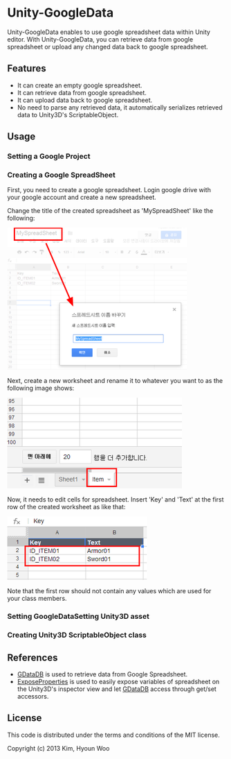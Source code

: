 Unity-GoogleData
================

Unity-GoogleData enables to use google spreadsheet data within Unity editor. With Unity-GoogleData, you can retrieve data from google spreadsheet or upload any changed data back to google spreadsheet. 


Features
--------
* It can create an empty google spreadsheet.
* It can retrieve data from google spreadsheet.
* It can upload data back to google spreadsheet.
* No need to parse any retrieved data, it automatically serializes retrieved data to Unity3D's ScriptableObject.


Usage
-----


### Setting a Google Project

### Creating a Google SpreadSheet

First, you need to create a google spreadsheet. Login google drive with your google account and create a new spreadsheet.


Change the title of the created spreadsheet as 'MySpreadSheet' like the following:

![Create a google spreadsheet](./images/gdata_title.png "Google Spreadsheet")

Next, create a new worksheet and rename it to whatever you want to as the following image shows:

![Create a worksheet](./images/gdata_worksheet.png "Google Worksheet")

Now, it needs to edit cells for spreadsheet. Insert 'Key' and 'Text' at the first row of the created worksheet as like that:

![Edit cells](./images/gdata_cells.png)

Note that the first row should not contain any values which are used for your class members.

### Setting GoogleDataSetting Unity3D asset

### Creating Unity3D ScriptableObject class



References
----------
* [GDataDB](https://github.com/mausch/GDataDB) is used to retrieve data from Google Spreadsheet.
* [ExposeProperties](http://wiki.unity3d.com/index.php/Expose_properties_in_inspector) is used to easily expose variables of spreadsheet on the Unity3D's inspector view and let [GDataDB](https://github.com/mausch/GDataDB) access through get/set accessors.


License
-------

This code is distributed under the terms and conditions of the MIT license.

Copyright (c) 2013 Kim, Hyoun Woo